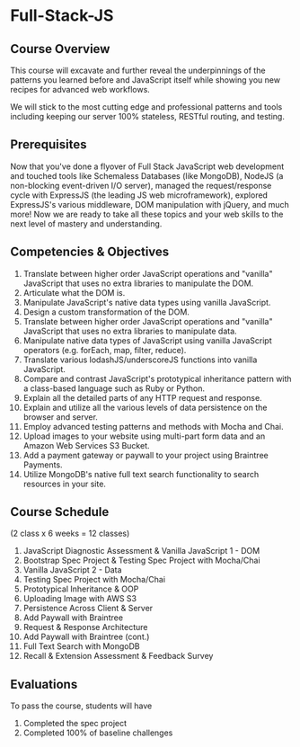 # Full-Stack-JS

## Course Overview

This course will excavate and further reveal the underpinnings of the patterns you learned before and JavaScript itself while showing you new recipes for advanced web workflows.

We will stick to the most cutting edge and professional patterns and tools including keeping our server 100% stateless, RESTful routing, and testing.

## Prerequisites

Now that you've done a flyover of Full Stack JavaScript web development and touched tools like Schemaless Databases (like MongoDB), NodeJS (a non-blocking event-driven I/O server), managed the request/response cycle with ExpressJS (the leading JS web microframework), explored ExpressJS's various middleware, DOM manipulation with jQuery, and much more! Now we are ready to take all these topics and your web skills to the next level of mastery and understanding.

## Competencies & Objectives

1. Translate between higher order JavaScript operations and "vanilla" JavaScript that uses no extra libraries to manipulate the DOM.
  1. Articulate what the DOM is.
  1. Manipulate JavaScript's native data types using vanilla JavaScript.
  1. Design a custom transformation of the DOM.
1. Translate between higher order JavaScript operations and "vanilla" JavaScript that uses no extra libraries to manipulate data.
  1. Manipulate native data types of JavaScript using vanilla JavaScript operators (e.g. forEach, map, filter, reduce).
  1. Translate various lodashJS/underscoreJS functions into vanilla JavaScript.
1. Compare and contrast JavaScript's prototypical inheritance pattern with a class-based language such as Ruby or Python.
1. Explain all the detailed parts of any HTTP request and response.
1. Explain and utilize all the various levels of data persistence on the browser and server.
1. Employ advanced testing patterns and methods with Mocha and Chai.
1. Upload images to your website using multi-part form data and an Amazon Web Services S3 Bucket.
1. Add a payment gateway or paywall to your project using Braintree Payments.
1. Utilize MongoDB's native full text search functionality to search resources in your site.

## Course Schedule

(2 class x 6 weeks = 12 classes)
1. JavaScript Diagnostic Assessment & Vanilla JavaScript 1 - DOM
2. Bootstrap Spec Project & Testing Spec Project with Mocha/Chai
3. Vanilla JavaScript 2 - Data
4. Testing Spec Project with Mocha/Chai
5. Prototypical Inheritance & OOP
6. Uploading Image with AWS S3
7. Persistence Across Client & Server
8. Add Paywall with Braintree
9. Request & Response Architecture
10. Add Paywall with Braintree (cont.)
11. Full Text Search with MongoDB
12. Recall & Extension Assessment & Feedback Survey

## Evaluations

To pass the course, students will have

1. Completed the spec project
1. Completed 100% of baseline challenges
